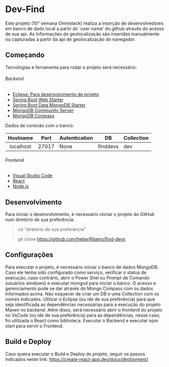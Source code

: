 # Dev-Find

Este projeto (10° semana Omnistack) realiza a inserção de desenvolvedores em banco de dado local a partir do 'user name' do github através do acesso de sua api. As Informações de geolocalização são inseridas manualmente ou capturadas a partir da api de geolocalização do navegador.

## Começando
Tecnologias e ferramenta para rodar o projeto será necessário:

###### Backend

* [Eclipse: Para desenvolvimento do projeto](https://www.eclipse.org/downloads/packages/)
* [Spring Boot Web Starter](https://mvnrepository.com/artifact/org.springframework.boot/spring-boot-starter-web)
* [Spring Boot Data MongoDB Starter](https://mvnrepository.com/artifact/org.springframework.boot/spring-boot-starter-data-mongodb)
* [MongoDB Community Server](https://www.mongodb.com/download-center/community)
* [MongoDB Compass](https://www.mongodb.com/download-center/compass)

Dados de conexão com o banco:

| Hostname | Port | Autentication |DB | Collection |
|:--:|:--:|:--|:--:|:--|
| localhost | 27017 | None | finddevs  | dev |



###### Frontend
* [Visual Studio Code](https://code.visualstudio.com/)
* [React](https://pt-br.reactjs.org/)
* [Node.js](https://nodejs.org/en/)



## Desenvolvimento

Para iniciar o desenvolvimento, é necessário clonar o projeto do GitHub num diretório de sua preferência:

>cd "diretorio de sua preferencia"
>
>git clone https://github.com/heberRibeiro/find-devs


## Configurações
Para executar o projeto, é necessário iniciar o banco de dados MongoDB. Caso ele tenha sido configurado como serviço, verificar o status de execução, caso contrário, abrir o Power Shel ou Prompt de Comando (usuários windows) e executar mongod para iniciar o banco. O acesso e gerenciamento pode se dar através do Mongo Compass com os dados informados acima. Não esquecer de criar um DB e uma Collection com os nomes indicados. Utilizar o Eclipse (ou ide de sua preferência) para que seja identificada as dependências necessárias para a execução do projeto Maven no backend. Além disso, será necessário abrir o frontend do projeto no VsCode (ou ide de sua preferência) para as dependências, nesse caso, foi utilizada o React como biblioteca. Executar o Backend e executar npm start para servir o Frontend.

## Build e Deploy
Caso queira executar o Build e Deploy do projeto, seguir os passos indicados neste link:
https://create-react-app.dev/docs/deployment/
